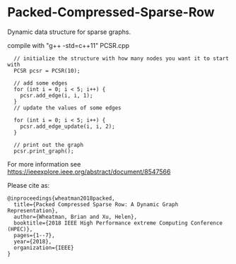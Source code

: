 # Packed-Compressed-Sparse-Row

Dynamic data structure for sparse graphs.

compile with "g++ -std=c++11" PCSR.cpp

```
  // initialize the structure with how many nodes you want it to start with
  PCSR pcsr = PCSR(10);

  // add some edges
  for (int i = 0; i < 5; i++) {
    pcsr.add_edge(i, i, 1);
  }
  // update the values of some edges

  for (int i = 0; i < 5; i++) {
    pcsr.add_edge_update(i, i, 2);
  }

  // print out the graph
  pcsr.print_graph();
```

For more information see https://ieeexplore.ieee.org/abstract/document/8547566

Please cite as:
```
@inproceedings{wheatman2018packed,
  title={Packed Compressed Sparse Row: A Dynamic Graph Representation},
  author={Wheatman, Brian and Xu, Helen},
  booktitle={2018 IEEE High Performance extreme Computing Conference (HPEC)},
  pages={1--7},
  year={2018},
  organization={IEEE}
}
```
